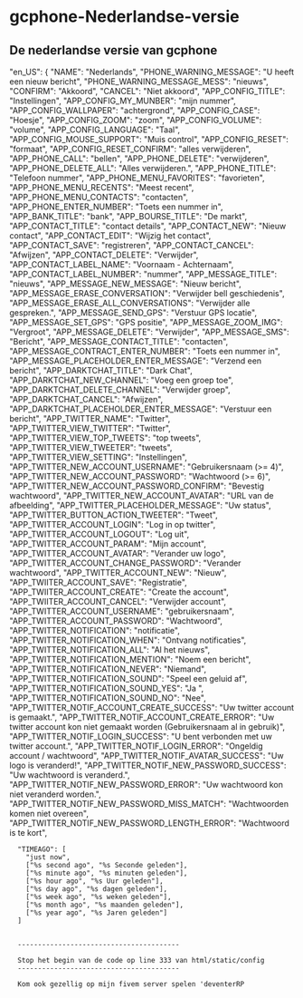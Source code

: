 # gcphone-Nederlandse-versie
De nederlandse versie van gcphone
--------------------------------
"en_US": {
      "NAME": "Nederlands",
      "PHONE_WARNING_MESSAGE": "U heeft een nieuw bericht",
      "PHONE_WARNING_MESSAGE_MESS": "nieuws",
      "CONFIRM": "Akkoord",
      "CANCEL": "Niet akkoord",
      "APP_CONFIG_TITLE": "Instellingen",
      "APP_CONFIG_MY_MUNBER": "mijn nummer",
      "APP_CONFIG_WALLPAPER": "achtergrond",
      "APP_CONFIG_CASE": "Hoesje",
      "APP_CONFIG_ZOOM": "zoom",
      "APP_CONFIG_VOLUME": "volume",
      "APP_CONFIG_LANGUAGE": "Taal",
      "APP_CONFIG_MOUSE_SUPPORT": "Muis control",
      "APP_CONFIG_RESET": "formaat",
      "APP_CONFIG_RESET_CONFIRM": "alles verwijderen",
      "APP_PHONE_CALL": "bellen",
      "APP_PHONE_DELETE": "verwijderen",
      "APP_PHONE_DELETE_ALL": "Alles verwijderen.",
      "APP_PHONE_TITLE": "Telefoon nummer",
      "APP_PHONE_MENU_FAVORITES": "favorieten",
      "APP_PHONE_MENU_RECENTS": "Meest recent",
      "APP_PHONE_MENU_CONTACTS": "contacten",
      "APP_PHONE_ENTER_NUMBER": "Toets een nummer in",
      "APP_BANK_TITLE": "bank",
      "APP_BOURSE_TITLE": "De markt",
      "APP_CONTACT_TITLE": "contact details",
      "APP_CONTACT_NEW": "Nieuw contact",
      "APP_CONTACT_EDIT": "Wijzig het contact",
      "APP_CONTACT_SAVE": "registreren",
      "APP_CONTACT_CANCEL": "Afwijzen",
      "APP_CONTACT_DELETE": "Verwijder",
      "APP_CONTACT_LABEL_NAME": "Voornaam - Achternaam",
      "APP_CONTACT_LABEL_NUMBER": "nummer",
      "APP_MESSAGE_TITLE": "nieuws",
      "APP_MESSAGE_NEW_MESSAGE": "Nieuw bericht",
      "APP_MESSAGE_ERASE_CONVERSATION": "Verwijder bell geschiedenis",
      "APP_MESSAGE_ERASE_ALL_CONVERSATIONS": "Verwijder alle gespreken.",
      "APP_MESSAGE_SEND_GPS": "Verstuur GPS locatie",
      "APP_MESSAGE_SET_GPS": "GPS positie",
      "APP_MESSAGE_ZOOM_IMG": "Vergroot",
      "APP_MESSAGE_DELETE": "Verwijder",
      "APP_MESSAGE_SMS": "Bericht",
      "APP_MESSAGE_CONTACT_TITLE": "contacten",
      "APP_MESSAGE_CONTRACT_ENTER_NUMBER": "Toets een nummer in",
      "APP_MESSAGE_PLACEHOLDER_ENTER_MESSAGE": "Verzend een bericht",
      "APP_DARKTCHAT_TITLE": "Dark Chat",
      "APP_DARKTCHAT_NEW_CHANNEL": "Voeg een groep toe",
      "APP_DARKTCHAT_DELETE_CHANNEL": "Verwijder groep",
      "APP_DARKTCHAT_CANCEL": "Afwijzen",
      "APP_DARKTCHAT_PLACEHOLDER_ENTER_MESSAGE": "Verstuur een bericht",
      "APP_TWITTER_NAME": "Twitter",
      "APP_TWITTER_VIEW_TWITTER": "Twitter",
      "APP_TWITTER_VIEW_TOP_TWEETS": "top tweets",
      "APP_TWITTER_VIEW_TWEETER": "tweets",
      "APP_TWITTER_VIEW_SETTING": "Instellingen",
      "APP_TWITTER_NEW_ACCOUNT_USERNAME": "Gebruikersnaam  (>= 4)",
      "APP_TWITTER_NEW_ACCOUNT_PASSWORD": "Wachtwoord (>= 6)",
      "APP_TWITTER_NEW_ACCOUNT_PASSWORD_CONFIRM": "Bevestig wachtwoord",
      "APP_TWITTER_NEW_ACCOUNT_AVATAR": "URL van de afbeelding",
      "APP_TWITTER_PLACEHOLDER_MESSAGE": "Uw status",
      "APP_TWITTER_BUTTON_ACTION_TWEETER": "Tweet",
      "APP_TWITTER_ACCOUNT_LOGIN": "Log in op twitter",
      "APP_TWITTER_ACCOUNT_LOGOUT": "Log uit",
      "APP_TWITTER_ACCOUNT_PARAM": "Mijn account",
      "APP_TWITTER_ACCOUNT_AVATAR": "Verander uw logo",
      "APP_TWITTER_ACCOUNT_CHANGE_PASSWORD": "Verander wachtwoord",
      "APP_TWITTER_ACCOUNT_NEW": "Nieuw",
      "APP_TWIITER_ACCOUNT_SAVE": "Registratie",
      "APP_TWIITER_ACCOUNT_CREATE": "Create the account",
      "APP_TWIITER_ACCOUNT_CANCEL": "Verwijder account",
      "APP_TWITTER_ACCOUNT_USERNAME": "gebruikersnaam",
      "APP_TWITTER_ACCOUNT_PASSWORD": "Wachtwoord",
      "APP_TWITTER_NOTIFICATION": "notificatie",
      "APP_TWITTER_NOTIFICATION_WHEN": "Ontvang notificaties",
      "APP_TWITTER_NOTIFICATION_ALL": "Al het nieuws",
      "APP_TWITTER_NOTIFICATION_MENTION": "Noem een bericht",
      "APP_TWITTER_NOTIFICATION_NEVER": "Niemand",
      "APP_TWITTER_NOTIFICATION_SOUND": "Speel een geluid af",
      "APP_TWITTER_NOTIFICATION_SOUND_YES": "Ja ",
      "APP_TWITTER_NOTIFICATION_SOUND_NO": "Nee",
      "APP_TWITTER_NOTIF_ACCOUNT_CREATE_SUCCESS": "Uw twitter account is gemaakt.",
      "APP_TWITTER_NOTIF_ACCOUNT_CREATE_ERROR": "Uw twitter account kon niet gemaakt worden (Gebruikersnaam al in gebruik)",
      "APP_TWITTER_NOTIF_LOGIN_SUCCESS": "U bent verbonden met uw twitter account.",
      "APP_TWITTER_NOTIF_LOGIN_ERROR": "Ongeldig account / wachtwoord",
      "APP_TWITTER_NOTIF_AVATAR_SUCCESS": "Uw logo is veranderd!",
      "APP_TWITTER_NOTIF_NEW_PASSWORD_SUCCESS": "Uw wachtwoord is veranderd.",
      "APP_TWITTER_NOTIF_NEW_PASSWORD_ERROR": "Uw wachtwoord kon niet veranderd worden.",
      "APP_TWITTER_NOTIF_NEW_PASSWORD_MISS_MATCH": "Wachtwoorden komen niet overeen",
      "APP_TWITTER_NOTIF_NEW_PASSWORD_LENGTH_ERROR": "Wachtwoord is te kort",

      "TIMEAGO": [
        "just now",
        ["%s second ago", "%s Seconde geleden"],
        ["%s minute ago", "%s minuten geleden"],
        ["%s hour ago", "%s Uur geleden"],
        ["%s day ago", "%s dagen geleden"],
        ["%s week ago", "%s weken geleden"],
        ["%s month ago", "%s maanden geleden"],
        ["%s year ago", "%s Jaren geleden"]
      ]
      
      
      ----------------------------------------
      
      Stop het begin van de code op line 333 van html/static/config
      ----------------------------------------
      
      Kom ook gezellig op mijn fivem server spelen 'deventerRP
